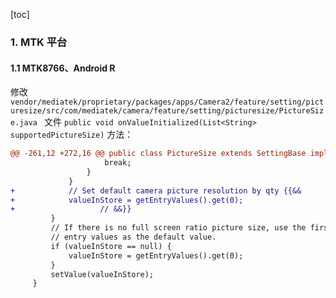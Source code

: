 [toc]

### 1. MTK 平台

#### 1.1 MTK8766、Android R

修改 `vendor/mediatek/proprietary/packages/apps/Camera2/feature/setting/picturesize/src/com/mediatek/camera/feature/setting/picturesize/PictureSize.java ` 文件 `public void onValueInitialized(List<String> supportedPictureSize)` 方法：

```diff
@@ -261,12 +272,16 @@ public class PictureSize extends SettingBase implements
                     break;
                 }
             }
+            // Set default camera picture resolution by qty {{&&
+            valueInStore = getEntryValues().get(0);
+                   // &&}}
         }
         // If there is no full screen ratio picture size, use the first value in
         // entry values as the default value.
         if (valueInStore == null) {
             valueInStore = getEntryValues().get(0);
         }
         setValue(valueInStore);
     }
 
```

